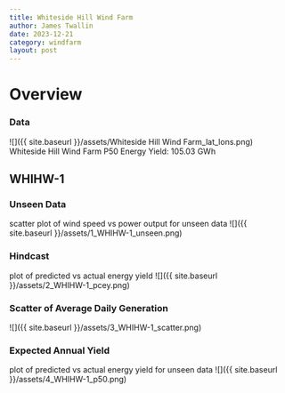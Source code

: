```yaml
---
title: Whiteside Hill Wind Farm
author: James Twallin
date: 2023-12-21
category: windfarm
layout: post
---
```

# Overview

### Data

![]({{ site.baseurl }}/assets/Whiteside Hill Wind Farm_lat_lons.png)
Whiteside Hill Wind Farm P50 Energy Yield: 105.03 GWh

WHIHW-1
-------------
### Unseen Data 
scatter plot of wind speed vs power output for unseen data
![]({{ site.baseurl }}/assets/1_WHIHW-1_unseen.png)
### Hindcast 
plot of predicted vs actual energy yield
![]({{ site.baseurl }}/assets/2_WHIHW-1_pcey.png)
### Scatter of Average Daily Generation 

![]({{ site.baseurl }}/assets/3_WHIHW-1_scatter.png)
### Expected Annual Yield 
plot of predicted vs actual energy yield for unseen data
![]({{ site.baseurl }}/assets/4_WHIHW-1_p50.png)

